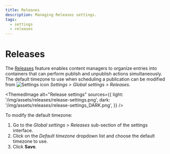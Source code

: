 ```yaml
---
title: Releases
description: Managing Releases settings.
tags:
  - settings
  - releases
---
```


# Releases

The [Releases](/cms/releases/introduction) feature enables content managers to organize entries into containers that can perform publish and unpublish actions simultaneously. The default timezone to use when scheduling a publication can be modified from ![Settings icon](/img/assets/icons/v5/Cog.svg) *Settings > Global settings > Releases*.

<!-- TODO: update screenshots and a dark mode one when I can actually test the feature -->
<ThemedImage
  alt="Release settings"
  sources={{
    light: '/img/assets/releases/release-settings.png',
    dark: '/img/assets/releases/release-settings_DARK.png',
  }}
/>

To modify the default timezone:

1. Go to the *Global settings > Releases* sub-section of the settings interface.
2. Click on the _Default timezone_ dropdown list and choose the default timezone to use.
3. Click **Save**.
